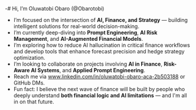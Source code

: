 -# Hi, I’m Oluwatobi Obaro (@Obarotobi)

- I’m focused on the intersection of **AI, Finance, and Strategy** — building intelligent solutions for real-world decision-making.
- I’m currently deep-diving into **Prompt Engineering**, **AI Risk Management**, and **AI-Augmented Financial Models**.
- I’m exploring how to reduce AI hallucination in critical finance workflows and develop tools that enhance forecast precision and hedge strategy optimization.
- I’m looking to collaborate on projects involving **AI in Finance**, **Risk-Aware AI Systems**, and **Applied Prompt Engineering**.
- Reach me via www.linkedin.com/in/oluwatobi-obaro-aca-2b503188 or GitHub DMs.
- Fun fact: I believe the next wave of finance will be built by people who deeply understand **both financial logic and AI limitations** — and I'm all in on that future.
